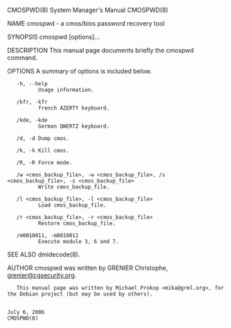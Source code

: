 CMOSPWD(8)                                                             System Manager's Manual                                                            CMOSPWD(8)

NAME
       cmospwd - a cmos/bios password recovery tool

SYNOPSIS
       cmospwd [options]...

DESCRIPTION
       This manual page documents briefly the cmospwd command.

OPTIONS
       A summary of options is included below.

       -h, --help
              Usage information.

       /kfr, -kfr
              french AZERTY keyboard.

       /kde, -kde
              German QWERTZ keyboard.

       /d, -d Dump cmos.

       /k, -k Kill cmos.

       /R, -R Force mode.

       /w <cmos_backup_file>, -w <cmos_backup_file>, /s <cmos_backup_file>, -s <cmos_backup_file>
              Write cmos_backup_file.

       /l <cmos_backup_file>, -l <cmos_backup_file>
              Load cmos_backup_file.

       /r <cmos_backup_file>, -r <cmos_backup_file>
              Restore cmos_backup_file.

       /m0010011, -m0010011
              Execute module 3, 6 and 7.

SEE ALSO
       dmidecode(8).

AUTHOR
       cmospwd was written by GRENIER Christophe, grenier@cgsecurity.org.

       This manual page was written by Michael Prokop <mika@grml.org>, for the Debian project (but may be used by others).

                                                                            July 6, 2006                                                                  CMOSPWD(8)
